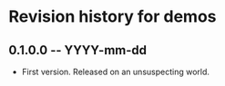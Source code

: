 # Revision history for demos

## 0.1.0.0 -- YYYY-mm-dd

* First version. Released on an unsuspecting world.
